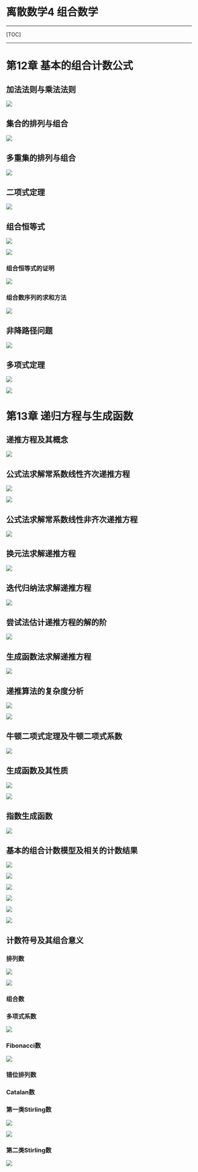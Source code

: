 # 离散数学4 组合数学

------

[TOC]

------

# 第12章 基本的组合计数公式

## 加法法则与乘法法则

![](https://zuti.oss-cn-qingdao.aliyuncs.com/img/20200818170943.png)

## 集合的排列与组合

![](https://zuti.oss-cn-qingdao.aliyuncs.com/img/20200818170952.png)

## 多重集的排列与组合

![](https://zuti.oss-cn-qingdao.aliyuncs.com/img/20200818171001.png)

## 二项式定理

![](https://zuti.oss-cn-qingdao.aliyuncs.com/img/20200818171008.png)

## 组合恒等式

![](https://zuti.oss-cn-qingdao.aliyuncs.com/img/20200818171017.png)

![](https://zuti.oss-cn-qingdao.aliyuncs.com/img/20200818171025.png)

### 组合恒等式的证明

![](https://zuti.oss-cn-qingdao.aliyuncs.com/img/20200818171034.png)

### 组合数序列的求和方法

![](https://zuti.oss-cn-qingdao.aliyuncs.com/img/20200818171155.png)

## 非降路径问题

![](https://zuti.oss-cn-qingdao.aliyuncs.com/img/20200818171203.png)

## 多项式定理

![](https://zuti.oss-cn-qingdao.aliyuncs.com/img/20200818173131.png)

![](https://zuti.oss-cn-qingdao.aliyuncs.com/img/20200818173139.png)



# 第13章 递归方程与生成函数

## 递推方程及其概念

![](https://zuti.oss-cn-qingdao.aliyuncs.com/img/20200819144706.png)

## 公式法求解常系数线性齐次递推方程

![](https://zuti.oss-cn-qingdao.aliyuncs.com/img/20200819144709.png)

![](https://zuti.oss-cn-qingdao.aliyuncs.com/img/20200819144716.png)

## 公式法求解常系数线性非齐次递推方程

![](https://zuti.oss-cn-qingdao.aliyuncs.com/img/20200819144725.png)

## 换元法求解递推方程

![](https://zuti.oss-cn-qingdao.aliyuncs.com/img/20200819144735.png)

## 迭代归纳法求解递推方程

![](https://zuti.oss-cn-qingdao.aliyuncs.com/img/20200819144743.png)

## 尝试法估计递推方程的解的阶

![](https://zuti.oss-cn-qingdao.aliyuncs.com/img/20200819144753.png)

## 生成函数法求解递推方程

![](https://zuti.oss-cn-qingdao.aliyuncs.com/img/20200819144802.png)

## 递推算法的复杂度分析

![](https://zuti.oss-cn-qingdao.aliyuncs.com/img/20200819144810.png)

![](https://zuti.oss-cn-qingdao.aliyuncs.com/img/20200819144823.png)

## 牛顿二项式定理及牛顿二项式系数

![](https://zuti.oss-cn-qingdao.aliyuncs.com/img/20200819144832.png)

## 生成函数及其性质

![](https://zuti.oss-cn-qingdao.aliyuncs.com/img/20200819144842.png)

![](https://zuti.oss-cn-qingdao.aliyuncs.com/img/20200819144855.png)

## 指数生成函数

![](https://zuti.oss-cn-qingdao.aliyuncs.com/img/20200819144909.png)

## 基本的组合计数模型及相关的计数结果

![](https://zuti.oss-cn-qingdao.aliyuncs.com/img/20200819145118.png)

![](https://zuti.oss-cn-qingdao.aliyuncs.com/img/20200819145126.png)

![](https://zuti.oss-cn-qingdao.aliyuncs.com/img/20200819145136.png)

![](https://zuti.oss-cn-qingdao.aliyuncs.com/img/20200819145145.png)

![](https://zuti.oss-cn-qingdao.aliyuncs.com/img/20200819145155.png)

![](https://zuti.oss-cn-qingdao.aliyuncs.com/img/20200819145205.png)

## 计数符号及其组合意义

### 排列数

![](https://zuti.oss-cn-qingdao.aliyuncs.com/img/20200819145457.png)

![](https://zuti.oss-cn-qingdao.aliyuncs.com/img/20200819145507.png)

### 组合数

### 多项式系数

![](https://zuti.oss-cn-qingdao.aliyuncs.com/img/20200819145515.png)

### Fibonacci数

![](https://zuti.oss-cn-qingdao.aliyuncs.com/img/20200819145523.png)

### 错位排列数

### Catalan数

### 第一类Stirling数

![](https://zuti.oss-cn-qingdao.aliyuncs.com/img/20200819145530.png)

![](https://zuti.oss-cn-qingdao.aliyuncs.com/img/20200819145539.png)

### 第二类Stirling数

![](https://zuti.oss-cn-qingdao.aliyuncs.com/img/20200819145556.png)